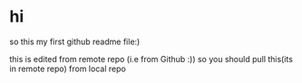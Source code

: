 # hi
so this my first github readme file:)

this is edited from remote repo (i.e from Github :))
so you should pull this(its in remote repo) from local repo
